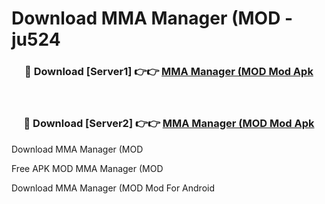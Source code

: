 # Download MMA Manager (MOD - ju524



<div align="center">
<h3>🔴 Download [Server1] 👉👉 <a href="https://momento.my/?title=MMA_Manager_(MOD">MMA Manager (MOD Mod Apk</a></h3><br>

<h3>🔴 Download [Server2] 👉👉 <a href="https://momento.my/?title=MMA_Manager_(MOD">MMA Manager (MOD Mod Apk</a></h3>
</div>



Download MMA Manager (MOD 

Free APK MOD MMA Manager (MOD 

Download MMA Manager (MOD Mod For Android
